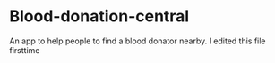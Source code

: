 # Blood-donation-central
An app to help people to find a blood donator nearby.
I edited this file firsttime
